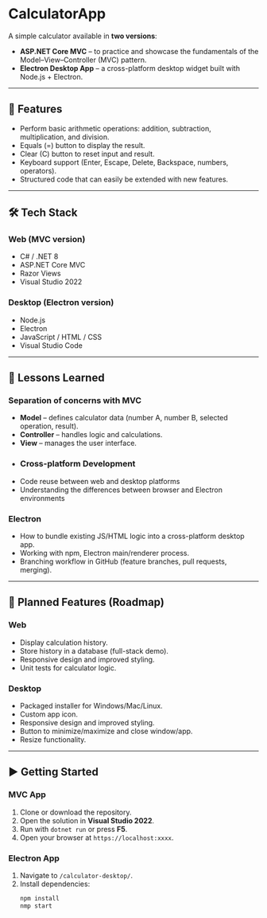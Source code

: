 # CalculatorApp  
A simple calculator available in **two versions**:  

- **ASP.NET Core MVC** – to practice and showcase the fundamentals of the Model–View–Controller (MVC) pattern.  
- **Electron Desktop App** – a cross-platform desktop widget built with Node.js + Electron.  

---

## 🚀 Features  
- Perform basic arithmetic operations: addition, subtraction, multiplication, and division.  
- Equals (=) button to display the result.  
- Clear (C) button to reset input and result.  
- Keyboard support (Enter, Escape, Delete, Backspace, numbers, operators).  
- Structured code that can easily be extended with new features.  

---

## 🛠 Tech Stack  

### Web (MVC version)  
- C# / .NET 8  
- ASP.NET Core MVC  
- Razor Views  
- Visual Studio 2022  

### Desktop (Electron version)  
- Node.js  
- Electron  
- JavaScript / HTML / CSS  
- Visual Studio Code  

---

## 📖 Lessons Learned  

### Separation of concerns with MVC  
- **Model** – defines calculator data (number A, number B, selected operation, result).  
- **Controller** – handles logic and calculations.  
- **View** – manages the user interface.
- ### Cross-platform Development
- Code reuse between web and desktop platforms
- Understanding the differences between browser and Electron environments

### Electron  
- How to bundle existing JS/HTML logic into a cross-platform desktop app.  
- Working with npm, Electron main/renderer process.  
- Branching workflow in GitHub (feature branches, pull requests, merging).  

---

## 🔮 Planned Features (Roadmap)  

### Web  
- Display calculation history.  
- Store history in a database (full-stack demo).  
- Responsive design and improved styling.  
- Unit tests for calculator logic.  

### Desktop  
- Packaged installer for Windows/Mac/Linux.  
- Custom app icon.
- Responsive design and improved styling.
- Button to minimize/maximize and close window/app.
- Resize functionality. 

---

## ▶ Getting Started  

### MVC App  
1. Clone or download the repository.  
2. Open the solution in **Visual Studio 2022**.  
3. Run with `dotnet run` or press **F5**.  
4. Open your browser at `https://localhost:xxxx`.  

### Electron App  
1. Navigate to `/calculator-desktop/`.  
2. Install dependencies:  
   ```bash
   npm install
   nmp start
